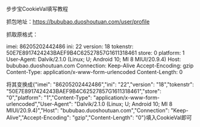 步步宝CookieVal填写教程

抓包地址：https://bububao.duoshoutuan.com/user/profile

抓取原格式：

imei: 86205202442486
ini: 22
version: 18
tokenstr: 50E7E8917424243BAEF9B4C62527857G1611318461
store: 0
platform: 1
User-Agent: Dalvik/2.1.0 (Linux; U; Android 10; MI 8 MIUI/20.9.4)
Host: bububao.duoshoutuan.com
Connection: Keep-Alive
Accept-Encoding: gzip
Content-Type: application/x-www-form-urlencoded
Content-Length: 0

将其变换成{"imei": "86205202442486","ini": "22","version": "18","tokenstr": "50E7E8917424243BAEF9B4C62527857G1611318461","store": "0","platform": "1","Content-Type": "application/x-www-form-urlencoded","User-Agent": "Dalvik/2.1.0 (Linux; U; Android 10; MI 8 MIUI/20.9.4)","Host": "bububao.duoshoutuan.com","Connection": "Keep-Alive","Accept-Encoding": "gzip","Content-Length": "0"}填入CookieVal即可
